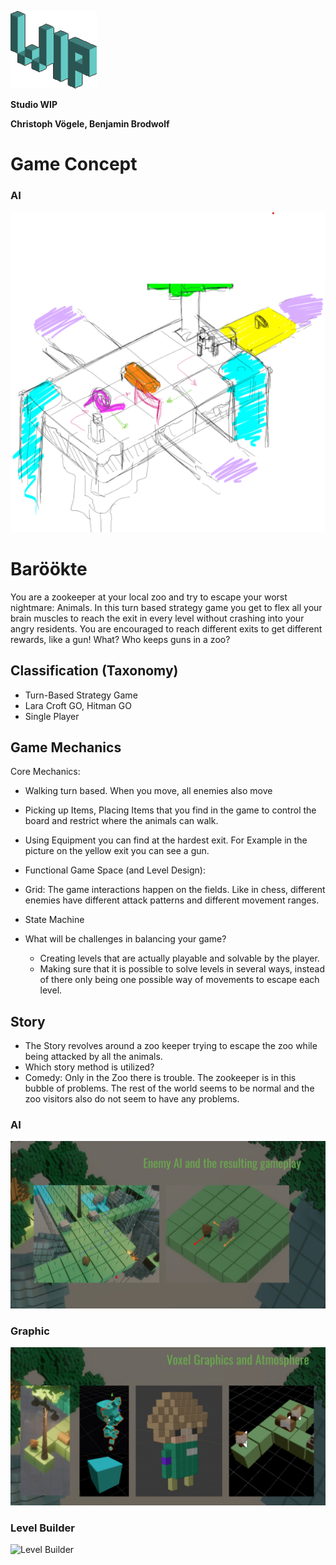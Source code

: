 



![WIP](Doku/wip_logo.png "Studio WIP")

**Studio WIP** 

**Christoph Vögele, Benjamin Brodwolf**

# Game Concept 
### AI
![Sketch](Doku/sketch.png "Sketch of Idea")


# Baröökte

You are a zookeeper at your local zoo and try to escape your worst nightmare: Animals. In this turn based strategy game you get to flex all your brain muscles to reach the exit in every level without crashing into your angry residents. You are encouraged to reach different exits to get different rewards, like a gun! What? Who keeps guns in a zoo?


## Classification (Taxonomy)



*   Turn-Based Strategy Game
*   Lara Croft GO, Hitman GO
*   Single Player


## Game Mechanics


Core Mechanics:


*   Walking turn based. When you move, all enemies also move
*   Picking up Items, Placing Items that you find in the game to control the board and restrict where the animals can walk.
*   Using Equipment you can find at the hardest exit. For Example in the picture on the yellow exit you can see a gun.
*   Functional Game Space (and Level Design):
*   Grid: The game interactions happen on the fields. Like in chess, different enemies have different attack patterns and different movement ranges.
*   State Machine


*   What will be challenges in balancing your game?
    *   Creating levels that are actually playable and solvable by the player. 
    *   Making sure that it is possible to solve levels in several ways, instead of there only being one possible way of movements to escape each level.



## Story


*   The Story revolves around a zoo keeper trying to escape the zoo while being attacked by all the animals.
*   Which story method is utilized? 
*   Comedy: Only in the Zoo there is trouble. The zookeeper is in this bubble of problems. The rest of the world seems to be normal and the zoo visitors also do not seem to have any problems.


### AI
![WIP](Doku/ai.png "A* Enemy")


### Graphic
![Graphic](Doku/graphic.png "Voxel")

### Level Builder
![Level Builder](Doku/levelbuilder.gif)
